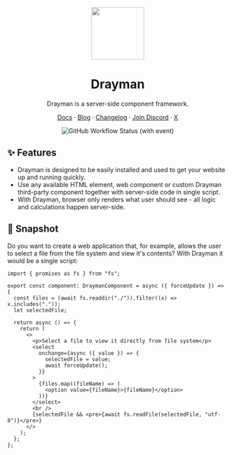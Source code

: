 <div align="center">

<img height="120" src="https://i.imgur.com/HnEvlyD.png">

<h1>Drayman</h1>

Drayman is a server-side component framework.

[Docs](https://drayman.io) · [Blog](https://drayman.io/blog) · [Changelog](https://github.com/Claviz/drayman/releases) · [Join Discord](https://discord.gg/5GYZTvUSxV) · [X](https://x.com/draymanio)

![GitHub Workflow Status (with event)](https://img.shields.io/github/actions/workflow/status/claviz/drayman/config.yml)

</div>

## ✨ Features

- Drayman is designed to be easily installed and used to get your website up and running quickly.
- Use any available HTML element, web component or custom Drayman third-party component together with server-side code in single script.
- With Drayman, browser only renders what user should see - all logic and calculations happen server-side.

## 📸 Snapshot

Do you want to create a web application that, for example, allows the user to select a file from the file system and view it's contents? With Drayman it would be a single script:

```tsx
import { promises as fs } from "fs";

export const component: DraymanComponent = async ({ forceUpdate }) => {
  const files = (await fs.readdir("./")).filter((x) => x.includes("."));
  let selectedFile;

  return async () => {
    return (
      <>
        <p>Select a file to view it directly from file system</p>
        <select
          onchange={async ({ value }) => {
            selectedFile = value;
            await forceUpdate();
          }}
        >
          {files.map((fileName) => (
            <option value={fileName}>{fileName}</option>
          ))}
        </select>
        <br />
        {selectedFile && <pre>{await fs.readFile(selectedFile, "utf-8")}</pre>}
      </>
    );
  };
};
```
